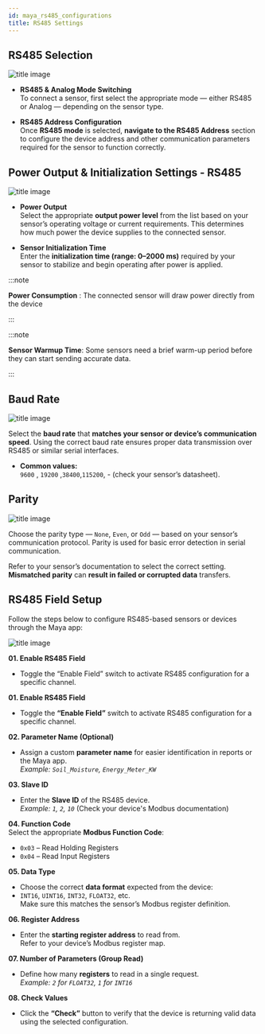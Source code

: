 ```yaml
---
id: maya_rs485_configurations
title: RS485 Settings
---
```


## RS485 Selection

![title image](./assets/selection_rs485.svg)

- **RS485 & Analog Mode Switching**  
To connect a sensor, first select the appropriate mode — either RS485 or Analog — depending on the sensor type.

- **RS485 Address Configuration**  
  Once **RS485 mode** is selected, **navigate to the RS485 Address** section to configure the device address and other communication parameters required for the sensor to function correctly.


## Power Output & Initialization Settings - RS485 


![title image](./assets/power_output.svg)

- **Power Output**  
Select the appropriate **output power level** from the list based on your sensor’s operating voltage or current requirements. This determines how much power the device supplies to the connected sensor.

- **Sensor Initialization Time**  
  Enter the **initialization time (range: 0–2000 ms)** required by your sensor to stabilize and begin operating after power is applied.

:::note

**Power Consumption** : The connected sensor will draw power directly from the device

:::

:::note

**Sensor Warmup Time**: Some sensors need a brief warm-up period before they can start sending accurate data.

:::


## Baud Rate

![title image](./assets/baud_rate.svg)

Select the **baud rate** that **matches your sensor or device’s communication speed**.
Using the correct baud rate ensures proper data transmission over RS485 or similar serial interfaces.

- **Common values:**  
  `9600` , `19200` ,`38400`,`115200`, - (check your sensor’s datasheet).

## Parity

![title image](./assets/parity.svg)

Choose the parity type — `None`, `Even`, or `Odd` — based on your sensor’s communication protocol.
Parity is used for basic error detection in serial communication.

Refer to your sensor’s documentation to select the correct setting. **Mismatched parity** can **result in failed or corrupted data** transfers.

## RS485 Field Setup  

Follow the steps below to configure RS485-based sensors or devices through the Maya app:

![title image](./assets/rs485_one.svg)

**01. Enable RS485 Field**  
- Toggle the “Enable Field” switch to activate RS485 configuration for a specific channel.

**01. Enable RS485 Field**  
- Toggle the **“Enable Field”** switch to activate RS485 configuration for a specific channel.

**02. Parameter Name (Optional)**  
- Assign a custom **parameter name** for easier identification in reports or the Maya app.  
*Example: `Soil_Moisture`, `Energy_Meter_KW`*

**03. Slave ID**  
- Enter the **Slave ID** of the RS485 device.  
*Example: `1`, `2`, `10`* (Check your device's Modbus documentation)

**04. Function Code**  
Select the appropriate **Modbus Function Code**:  
- `0x03` – Read Holding Registers  
- `0x04` – Read Input Registers

**05. Data Type**  
- Choose the correct **data format** expected from the device:  
- `INT16`, `UINT16`, `INT32`, `FLOAT32`, etc.  
Make sure this matches the sensor’s Modbus register definition.

**06. Register Address**  
- Enter the **starting register address** to read from.  
Refer to your device’s Modbus register map.

**07. Number of Parameters (Group Read)**  
- Define how many **registers** to read in a single request.  
*Example: `2` for `FLOAT32`, `1` for `INT16`*

**08. Check Values**  
- Click the **“Check”** button to verify that the device is returning valid data using the selected configuration.
